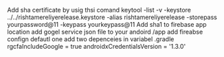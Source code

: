 Add sha certificate by usig thsi comand keytool -list -v -keystore ../../rishtamereliyerelease.keystore -alias rishtamereliyerelease -storepass yourpassword@11 -keypass yourkeypass@11
Add sha1 to firebase app location 
add gogel service json file to your andoird /app
add fireabse confign defautl one 
add two depenceies in variabel .gradle 
    rgcfaIncludeGoogle = true
    androidxCredentialsVersion = '1.3.0'

